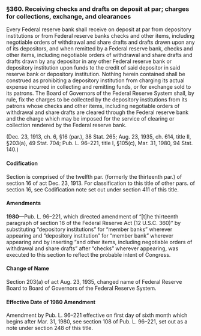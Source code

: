 ### §360. Receiving checks and drafts on deposit at par; charges for collections, exchange, and clearances ###

Every Federal reserve bank shall receive on deposit at par from depository institutions or from Federal reserve banks checks and other items, including negotiable orders of withdrawal and share drafts and drafts drawn upon any of its depositors, and when remitted by a Federal reserve bank, checks and other items, including negotiable orders of withdrawal and share drafts and drafts drawn by any depositor in any other Federal reserve bank or depository institution upon funds to the credit of said depositor in said reserve bank or depository institution. Nothing herein contained shall be construed as prohibiting a depository institution from charging its actual expense incurred in collecting and remitting funds, or for exchange sold to its patrons. The Board of Governors of the Federal Reserve System shall, by rule, fix the charges to be collected by the depository institutions from its patrons whose checks and other items, including negotiable orders of withdrawal and share drafts are cleared through the Federal reserve bank and the charge which may be imposed for the service of clearing or collection rendered by the Federal reserve bank.

(Dec. 23, 1913, ch. 6, §16 (par.), 38 Stat. 265; Aug. 23, 1935, ch. 614, title II, §203(a), 49 Stat. 704; Pub. L. 96–221, title I, §105(c), Mar. 31, 1980, 94 Stat. 140.)

#### Codification ####

Section is comprised of the twelfth par. (formerly the thirteenth par.) of section 16 of act Dec. 23, 1913. For classification to this title of other pars. of section 16, see Codification note set out under section 411 of this title.

#### Amendments ####

**1980**—Pub. L. 96–221, which directed amendment of “[t]he thirteenth paragraph of section 16 of the Federal Reserve Act (12 U.S.C. 360)” by substituting “depository institutions” for “member banks” wherever appearing and “depository institution” for “member bank” wherever appearing and by inserting “and other items, including negotiable orders of withdrawal and share drafts” after “checks” wherever appearing, was executed to this section to reflect the probable intent of Congress.

#### Change of Name ####

Section 203(a) of act Aug. 23, 1935, changed name of Federal Reserve Board to Board of Governors of the Federal Reserve System.

#### Effective Date of 1980 Amendment ####

Amendment by Pub. L. 96–221 effective on first day of sixth month which begins after Mar. 31, 1980, see section 108 of Pub. L. 96–221, set out as a note under section 248 of this title.